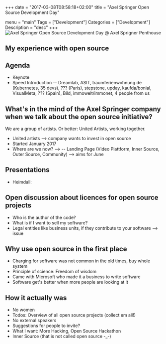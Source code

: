 +++
date = "2017-03-08T08:58:18+02:00"
title = "Axel Springer Open Source Development Day"

menu = "main"
Tags = ["Development"]
Categories = ["Development"]
Description = "desc"
+++
![Axel Springer Open Source Development Day @ Axel Sprigner Penthouse](cover.jpeg)
## My experience with open source


## Agenda
- Keynote
- Speed Introduction
-- Dreamlab, ASIT, traumferienwohnung.de (Kubernetes, 35 devs), ??? (Paris), stepstone, upday, kaufda/bonial, VisualMeta, ??? (Spain), Bild, immowelt/immonet,  4 people from us


## What's in the mind of the Axel Springer company when we talk about the open source initiative?
We are a group of artists. Or better: United Artists, working together.
- United artists --> company wants to invest in open source
- Started January 2017
- Where are we now? -->
-- Landing Page (Video Plattform, Inner Source, Outer Source, Community) --> aims for June


## Presentations
- Heimdall: 

## Open discussion about licences for open source projects
- Who is the author of the code?
- What is if I want to sell my software?
- Legal entities like business units, if they contribute to your software --> issue

## Why use open source in the first place
- Charging for software was not common in the old times, buy whole system
- Principle of science: Freedom of wisdom
- Came with Microsoft who made it a business to write software
- Software get's better when more people are looking at it

## How it actually was
- No women
- Todos: Overview of all open source projects (collect em all!)
- No external speakers
- Suggestions for people to invite?
- What I want: More Hacking, Open Source Hackathon
- Inner Source (that is not called open source -_-)